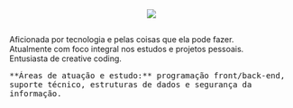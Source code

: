 

<div align='center'>
  
  <a href="https://www.linkedin.com/in/eloisa-antunes" target="_blank">
    <img src="https://img.shields.io/badge/-LinkedIn-%230077B5?style=plastic&logo=appveyor=linkedin&logoColor=white" target="_blank"></a> 
  
  </div>
  
##
Aficionada por tecnologia e pelas coisas que ela pode fazer. <br>
Atualmente com foco integral nos estudos e projetos pessoais. <br>
Entusiasta de creative coding.

<div>
<kbd>**Áreas de atuação e estudo:** programação front/back-end, suporte técnico, estruturas de dados e segurança da informação.</kbd>
</div>
  
##
  </div>
 
  
